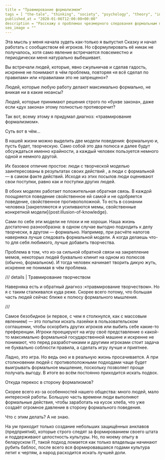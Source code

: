 ```yaml
---
title = "Травмирование формализмом"
tags = [ "the-tale", "thinking", "society", "psychology", "theory", "interesting"]
published_at = "2020-01-06T12:00:00+00:00"
description = "Расскажу о проблемах чрезмерного следования формальным правилам, игнорирования «духа закона»."
seo_image = ""
---
```


Эта мысль у меня начала зудеть как-только я выпустил Сказку и начал работать с сообществом её игроков. Но сформулировать её никак не получалось, хотя само явление встречается повсеместно и периодически меня натурально выбешивает.

Вы встречали людей, которые, явно сжульничав и сделав гадость, искренне не понимают в чём проблема, повторяя «я всё сделал по правилам» или «правилами это не запрещено»?

Людей, которые любую работу делают максимально формально, не вникая ни в какие нюансы?

Людей, которые принимают решения строго по «букве закона», даже если «дух закона» этому полностью противоречит?

Так вот, всему этому я придумал диагноз: «травмирование формализмом».

Суть вот в чём…

<!-- more -->

В нашей жизни можно выделить две модели поведения: формальную и, пусть будет, творческую. Само собой это два полюса и далее будут обсуждаться именно крайности, а каждый человек пользуется немного одной и немного другой.

Их базовое отличие простое: люди с творческой моделью заинтересованы в результатах своих действий , а люди с формальной — в самом факте действий. Исходя из этих посылов люди оценивают свои поступки, равно как и поступки других людей.

В обоих моделях работает положительная обратная связь. В каждой поощряется поведение свойственное ей самой и не одобряется поведение, свойственное противоположной. То есть в сознании человека [закрепляются и усиливаются мемы, свойственные конкретной модели]{post:illusion-of-knowledge}.

Сами по себе эти модели не плохи и не хороши. Наша жизнь достаточно разнообразна: в одном случае выгодно подходить к делу творчески, в другом — формально. Например, при расчёте налогов наверняка лучше следовать формальной модели. А когда делаешь что-то для себя любимого, лучше добавить творчества.

Проблема в том, что из-за сильной обратной связи на закрепление мемов, некоторых людей буквально клинит на одном из полюсов (обычно, формальном). И тогда человек начинает творить дикую жуть, искренне не понимая в чём проблема.

/// details | Травмирование творчеством

Наверняка есть и обратный диагноз :«травмирование творчеством». Но я с таким сталкивался куда реже. Скорее всего потому, что большая часть людей сейчас ближе к полюсу формального мышления.

///

Самое безобидное (и первое, с чем я столкнулся, как с массовым явлением) — это попытки искать лазейки в пользовательском соглашении, чтобы оскорбить других игроков или выбить себе какие-то преференции. Игроки проецируют на игру своё представление о какой-то максимально формальной государственной машине и искренне не понимают, что перед разработчиками и другими игроками стоит задача не буквально соблюсти правила, а сделать игру лучше и приятнее.

Ладно, это игра. Но ведь оно и в реальную жизнь просачивается. А при столкновении людей с противоположными подходами чаще будет выигрывать формальное мышление, поскольку позволяет проще получать выгоду. В итоге во всём постоянно приходится искать подвох.

Откуда перекос в сторону формализмов?

Скорее всего из-за особенностей нашего общества: много людей, мало интересной работы. Большую часть времени люди выполняют формальные действия, чтобы заработать на кусок хлеба, что уже создаёт огромное давление в сторону формального поведения.

Что с этим делать? А не знаю.

На ум приходит только создание небольших защищённых анклавов (предприятий), которые строго следят за формированием своего штата и поддерживают целостность культуры. Но, по моему опыту в беларуском IT, такой подход ломается как только владельцы начинают рубить баблос, после всего вся формировавшаяся годами культура летит к чертям, а народ расходится искать лучшей доли.

